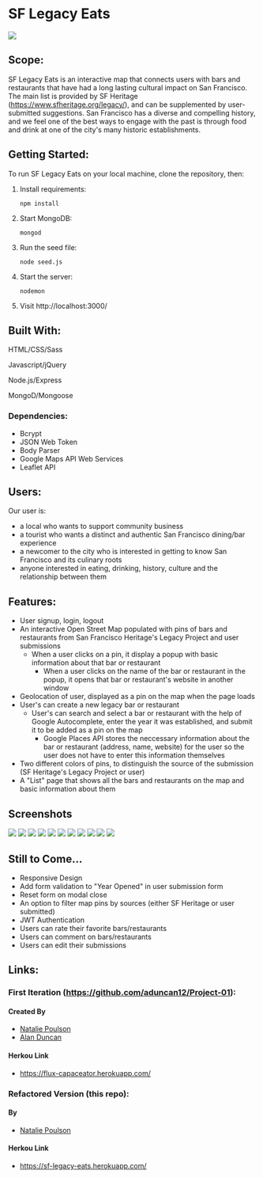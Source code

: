 # SF Legacy Eats
<img src="./screenshots/1.png">


## Scope:
SF Legacy Eats is an interactive map that connects users with bars and restaurants that have had a long lasting cultural impact on San Francisco. The main list is provided by SF Heritage (https://www.sfheritage.org/legacy/), and can be supplemented by user-submitted suggestions. San Francisco has a diverse and compelling history, and we feel one of the best ways to engage with the past is through food and drink at one of the city's many historic establishments.

## Getting Started:
To run SF Legacy Eats on your local machine, clone the repository, then:

1. Install requirements:
  
     `npm install`

2. Start MongoDB:

     `mongod`

3. Run the seed file:

    `node seed.js`

4. Start the server:

    `nodemon`

5. Visit http://localhost:3000/


## Built With:

HTML/CSS/Sass

Javascript/jQuery

Node.js/Express

MongoD/Mongoose



### Dependencies:

* Bcrypt
* JSON Web Token
* Body Parser
* Google Maps API Web Services
* Leaflet API


## Users:
Our user is:

* a local who wants to support community business
* a tourist who wants a distinct and authentic San Francisco dining/bar experience
* a newcomer to the city who is interested in getting to know San Francisco and its culinary roots
* anyone interested in eating, drinking, history, culture and the relationship between them


## Features:
* User signup, login, logout
* An interactive Open Street Map populated with pins of bars and restaurants from San Francisco Heritage's Legacy Project and user submissions
  * When a user clicks on a pin, it display a popup with basic information about that bar or restaurant
    * When a user clicks on the name of the bar or restaurant in the popup, it opens that bar or restaurant's website in another window
* Geolocation of user, displayed as a pin on the map when the page loads
* User's can create a new legacy bar or restaurant 
  * User's can search and select a bar or restaurant with the help of Google Autocomplete, enter the year it was established, and submit it to be added as a pin on the map
    * Google Places API stores the neccessary information about the bar or restaurant (address, name, website) for the user so the user does not have to enter this information themselves
* Two different colors of pins, to distinguish the source of the submission (SF Heritage's Legacy Project or user)
* A "List" page that shows all the bars and restaurants on the map and basic information about them

## Screenshots
<img src="./screenshots/2.png">
<img src="./screenshots/3.png">
<img src="./screenshots/4.png">
<img src="./screenshots/5.png">
<img src="./screenshots/6.png">
<img src="./screenshots/7.png">
<img src="./screenshots/8.png">
<img src="./screenshots/9.png">
<img src="./screenshots/10.png">
<img src="./screenshots/11.png">
<img src="./screenshots/12.png">


## Still to Come...
* Responsive Design
* Add form validation to "Year Opened" in user submission form
* Reset form on modal close
* An option to filter map pins by sources (either SF Heritage or user submitted)
* JWT Authentication
* Users can rate their favorite bars/restaurants
* Users can comment on bars/restaurants
* Users can edit their submissions


## Links:
### First Iteration (https://github.com/aduncan12/Project-01):

#### Created By
* [Natalie Poulson](https://github.com/natalie-poulson)
* [Alan Duncan](https://github.com/aduncan12)

#### Herkou Link
* https://flux-capaceator.herokuapp.com/

### Refactored Version (this repo):

#### By
* [Natalie Poulson](https://github.com/natalie-poulson)

#### Herkou Link
* https://sf-legacy-eats.herokuapp.com/



